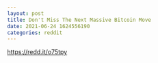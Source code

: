 ```yaml
--- 
layout: post 
title: Don't Miss The Next Massive Bitcoin Move 
date: 2021-06-24 1624556190 
categories: reddit 
--- 
```

https://redd.it/o75tpy